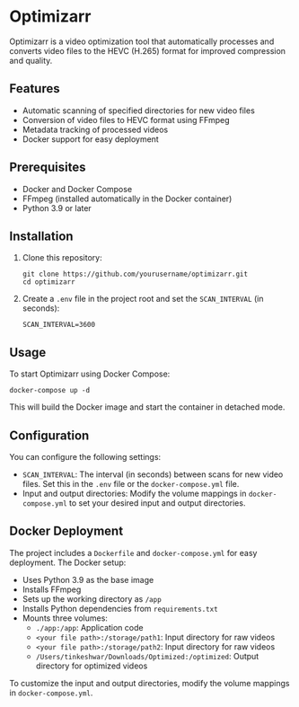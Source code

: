 # Optimizarr

Optimizarr is a video optimization tool that automatically processes and converts video files to the HEVC (H.265) format for improved compression and quality.

## Features

- Automatic scanning of specified directories for new video files
- Conversion of video files to HEVC format using FFmpeg
- Metadata tracking of processed videos
- Docker support for easy deployment

## Prerequisites

- Docker and Docker Compose
- FFmpeg (installed automatically in the Docker container)
- Python 3.9 or later

## Installation

1. Clone this repository:
   ```
   git clone https://github.com/yourusername/optimizarr.git
   cd optimizarr
   ```

2. Create a `.env` file in the project root and set the `SCAN_INTERVAL` (in seconds):
   ```
   SCAN_INTERVAL=3600
   ```

## Usage

To start Optimizarr using Docker Compose:

```
docker-compose up -d
```

This will build the Docker image and start the container in detached mode.

## Configuration

You can configure the following settings:

- `SCAN_INTERVAL`: The interval (in seconds) between scans for new video files. Set this in the `.env` file or the `docker-compose.yml` file.
- Input and output directories: Modify the volume mappings in `docker-compose.yml` to set your desired input and output directories.

## Docker Deployment

The project includes a `Dockerfile` and `docker-compose.yml` for easy deployment. The Docker setup:

- Uses Python 3.9 as the base image
- Installs FFmpeg
- Sets up the working directory as `/app`
- Installs Python dependencies from `requirements.txt`
- Mounts three volumes:
  - `./app:/app`: Application code
  - `<your file path>:/storage/path1`: Input directory for raw videos
  - `<your file path>:/storage/path2`: Input directory for raw videos
  - `/Users/tinkeshwar/Downloads/Optimized:/optimized`: Output directory for optimized videos

To customize the input and output directories, modify the volume mappings in `docker-compose.yml`.